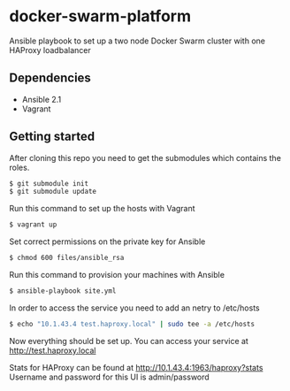 # docker-swarm-platform
Ansible playbook to set up a two node Docker Swarm cluster with one HAProxy loadbalancer


## Dependencies
* Ansible 2.1
* Vagrant

## Getting started 
After cloning this repo you need to get the submodules which contains the roles.
```bash
$ git submodule init
$ git submodule update
```
Run this command to set up the hosts with Vagrant
```bash
$ vagrant up
```
Set correct permissions on the private key for Ansible
```bash
$ chmod 600 files/ansible_rsa
```
Run this command to provision your machines with Ansible
```bash
$ ansible-playbook site.yml
```
In order to access the service you need to add an netry to /etc/hosts
```bash
$ echo "10.1.43.4 test.haproxy.local" | sudo tee -a /etc/hosts
```
Now everything should be set up. You can access your service at http://test.haproxy.local

Stats for HAProxy can be found at http://10.1.43.4:1963/haproxy?stats
Username and password for this UI is admin/password
